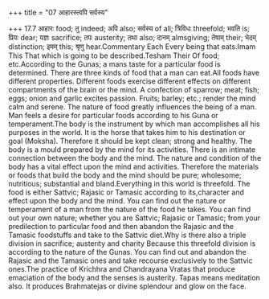 +++
title = "07 आहारस्त्वपि सर्वस्य"

+++
17.7 आहारः food; तु indeed; अपि also; सर्वस्य of all; त्रिविधः
threefold; भवति is; प्रियः dear; यज्ञः sacrifice; तपः austerity; तथा
also; दानम् almsgiving; तेषाम् their; भेदम् distinction; इमम् this;
श्रृणु hear.Commentary Each Every being that eats.Imam This That which
is going to be described.Tesham Their Of food; etc.According to the
Gunas; a mans taste for a particular food is determined. There are three
kinds of food that a man can eat.All foods have different properties.
Different foods exercise different effects on different compartments of
the brain or the mind. A confection of sparrow; meat; fish; eggs; onion
and garlic excites passion. Fruits; barley; etc.; render the mind calm
and serene. The nature of food greatly influences the being of a man.
Man feels a desire for particular foods according to his Guna or
temperament.The body is the instrument by which man accomplishes all his
purposes in the world. It is the horse that takes him to his destination
or goal (Moksha). Therefore it should be kept clean; strong and healthy.
The body is a mould prepared by the mind for its activities. There is an
intimate connection between the body and the mind. The nature and
condition of the body has a vital effect upon the mind and activities.
Therefore the materials or foods that build the body and the mind should
be pure; wholesome; nutritious; substantial and bland.Everything in this
world is threefold. The food is either Sattvic; Rajasic or Tamasic
according to its,character and effect upon the body and the mind. You
can find out the nature or temperament of a man from the nature of the
food he takes. You can find out your own nature; whether you are
Sattvic; Rajasic or Tamasic; from your predilection to particular food
and then abandon the Rajasic and the Tamasic foodstuffs and take to the
Sattvic diet.Why is there also a triple division in sacrifice; austerity
and charity Because this threefold division is according to the nature
of the Gunas. You can find out and abandon the Rajasic and the Tamasic
ones and take recourse exclusively to the Sattvic ones.The practice of
Krichhra and Chandrayana Vratas that produce emaciation of the body and
the senses is austerity. Tapas means meditation also. It produces
Brahmatejas or divine splendour and glow on the face.
